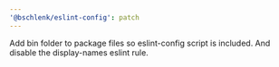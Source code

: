 ```yaml
---
'@bschlenk/eslint-config': patch
---
```


Add bin folder to package files so eslint-config script is included. And disable the display-names eslint rule.
